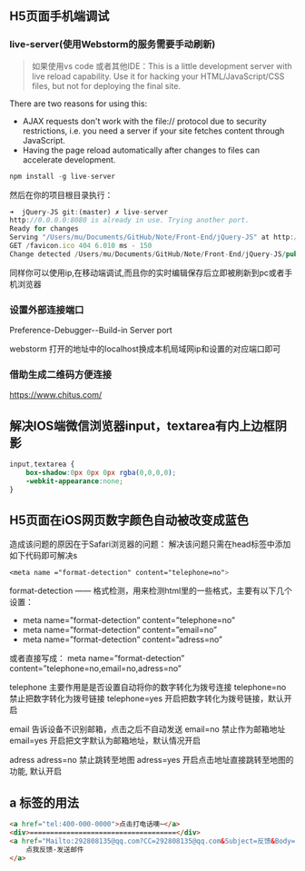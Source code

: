 ## H5页面手机端调试
### live-server(使用Webstorm的服务需要手动刷新)
> 如果使用vs code 或者其他IDE：This is a little development server with live reload capability. Use it for hacking your HTML/JavaScript/CSS files, but not for deploying the final site.

There are two reasons for using this:

- AJAX requests don't work with the file:// protocol due to security restrictions, i.e. you need a server if your site fetches content through JavaScript.
- Having the page reload automatically after changes to files can accelerate development.

```js
npm install -g live-server
```
然后在你的项目根目录执行：
```js
➜  jQuery-JS git:(master) ✗ live-server
http://0.0.0.0:8080 is already in use. Trying another port.
Ready for changes
Serving "/Users/mu/Documents/GitHub/Note/Front-End/jQuery-JS" at http://127.0.0.1:53212
GET /favicon.ico 404 6.010 ms - 150
Change detected /Users/mu/Documents/GitHub/Note/Front-End/jQuery-JS/public/header.html
```
同样你可以使用ip,在移动端调试,而且你的实时编辑保存后立即被刷新到pc或者手机浏览器

### 设置外部连接端口
Preference-Debugger--Build-in Server port

webstorm 打开的地址中的localhost换成本机局域网ip和设置的对应端口即可 

### 借助生成二维码方便连接
https://www.chitus.com/


## 解决IOS端微信浏览器input，textarea有内上边框阴影
```css
input,textarea {
    box-shadow:0px 0px 0px rgba(0,0,0,0); 
    -webkit-appearance:none;
}
```

## H5页面在iOS网页数字颜色自动被改变成蓝色
造成该问题的原因在于Safari浏览器的问题：
解决该问题只需在head标签中添加如下代码即可解决s
```css
<meta name ="format-detection" content="telephone=no">
```
format-detection —— 格式检测，用来检测html里的一些格式，主要有以下几个设置：
- meta name=”format-detection” content=”telephone=no”
- meta name=”format-detection” content=”email=no”
- meta name=”format-detection” content=”adress=no”

或者直接写成：
meta name=”format-detection” content=”telephone=no,email=no,adress=no”

telephone
主要作用是是否设置自动将你的数字转化为拨号连接
telephone=no 禁止把数字转化为拨号链接
telephone=yes 开启把数字转化为拨号链接，默认开启

email
告诉设备不识别邮箱，点击之后不自动发送
email=no 禁止作为邮箱地址
email=yes 开启把文字默认为邮箱地址，默认情况开启

adress
adress=no 禁止跳转至地图
adress=yes 开启点击地址直接跳转至地图的功能, 默认开启

## a 标签的用法
```html
<a href="tel:400-000-0000">点击打电话噢~</a>
<div>====================================</div>
<a href="Mailto:292808135@qq.com?CC=292808135@qq.com&Subject=反馈&Body=花式求喷~%0A您的不满就是我们的动力！">
    点我反馈-发送邮件
</a>
```
